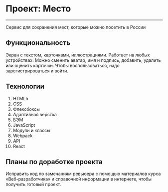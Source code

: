 # Проект: Место
------
Сервис для сохранения мест, которые можно посетить в России

## Функциональность
Экран с текстом, карточками, иллюстрациями. Работает на любых устройствах. Можно сменить аватар, имя и подпись, добавить, удалить или оценить карточки. Чтобы воспользоваться, надо зарегистрироваться и войти.

## Технологии
1. HTML5
2. CSS
3. Флексбоксы
4. Адаптивная верстка
5. БЭМ
6. JavaScript
7. Модули и классы
8. Webpack
9. API
10. React

## Планы по доработке проекта
Исправить код по замечаниям ревьюера с помощью материалов курса «Веб-разработчика» и справочной информации в интернете, чтобы получить готовый проект.

